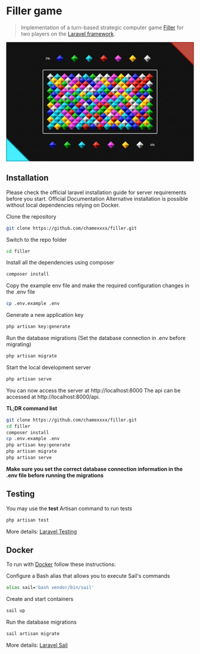 # Filler game

> Implementation of a turn-based strategic computer game [Filler](https://ru.wikipedia.org/wiki/Filler) for two players on the [Laravel framework](https://laravel.com/).

![game image preview](./preview.png)

## Installation

Please check the official laravel installation guide for server requirements before you start. Official Documentation
Alternative installation is possible without local dependencies relying on Docker.

Clone the repository

```bash
git clone https://github.com/chamexxxx/filler.git
```

Switch to the repo folder

```bash
cd filler
```

Install all the dependencies using composer

```bash
composer install
```

Copy the example env file and make the required configuration changes in the .env file

```bash
cp .env.example .env
```

Generate a new application key

```bash
php artisan key:generate
```

Run the database migrations (Set the database connection in .env before migrating)

```bash
php artisan migrate
```

Start the local development server

```bash
php artisan serve
```

You can now access the server at http://localhost:8000
The api can be accessed at http://localhost:8000/api.

**TL;DR command list**

```bash
git clone https://github.com/chamexxxx/filler.git
cd filler
composer install
cp .env.example .env
php artisan key:generate
php artisan migrate
php artisan serve
```

**Make sure you set the correct database connection information in the .env file before running the migrations**

## Testing

You may use the **test** Artisan command to run tests

```bash
php artisan test
```

More details: [Laravel Testing](https://laravel.com/docs/8.x/testing)

## Docker

To run with [Docker](https://www.docker.com) follow these instructions:

Configure a Bash alias that allows you to execute Sail's commands

```bash
alias sail='bash vendor/bin/sail'
```

Create and start containers

```bash
sail up
```

Run the database migrations

```bash
sail artisan migrate
```

More details: [Laravel Sail](https://laravel.com/docs/8.x/sail)
